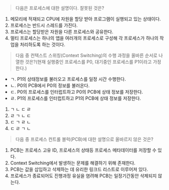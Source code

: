 > 다음은 프로세스에 대한 설명이다. 잘못된 것은?

1. 메모리에 적재되고 CPU에 자원을 할당 받아 프로그램이 실행되고 있는 상태이다.
2. 프로세스는 반드시 스레드를 가진다.
3. 프로세스는 할당받은 자원을 다른 프로세스와 공유한다.
4. 멀티 프로세스는 하나의 앱을 여러개의 프로세스로 구성해 각 프로세스가 하나의 작업을 처리하도록 하는 것이다.

> 다음 중 컨텍스트 스위칭(Context Switching)의 수행 과정을 올바른 순서로 나열한 것은?(현재 실행중인 프로세스를 P0, 대기중인 프로세스를 P1이라고 가정한다.)

- ㄱ. P1의 상태정보를 불러오고 프로세스를 일정 시간 수행한다.
- ㄴ. P0의 PCB에서 P0의 정보를 불러온다.
- ㄷ. P0의 프로세스를 인터럽트하고 P0의 PCB에 상태 정보를 저장한다.
- ㄹ. P1의 프로세스를 인터럽트하고 P1의 PCB에 상태 정보를 저장한다.

1. ㄱ ㄴ ㄷ ㄹ
2. ㄹ ㄱ ㄴ ㄷ
3. ㄷ ㄱ ㄹ ㄴ
4. ㄷ ㄹ ㄱ ㄴ


> 다음 중 프로세스 컨트롤 블럭(PCB)에 대한 설명으로 올바르지 않은 것은?

1. PCB는 프로세스 고유 ID, 프로세스의 상태등 프로세스 메타데이터를 저장할 수 있다.
2. Context Switching에서 발생하는 문제를 해결하기 위해 존재한다.
3. PCB는 값을 삽입하고 삭제하는 데 유리한 링크드 리스트로 이루어져 있다.
4. 프로세스가 종료되어도 진행과정 유실을 염려해 PCB는 일정기간동안 삭제되지 않는다.
